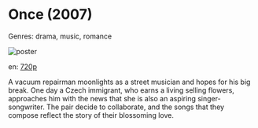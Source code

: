 # Once (2007)

Genres: drama, music, romance

![poster](http://image.tmdb.org/t/p/w500/fEjwJfeDxgsRBlYgEWMgvrKQ6VB.jpg)

en:
  [720p](magnet:?xt=urn:btih:AD862EF0EB7DF7888F06A939CB6CF8B6B4B94F66&tr=udp://glotorrents.pw:6969/announce&tr=udp://tracker.opentrackr.org:1337/announce&tr=udp://torrent.gresille.org:80/announce&tr=udp://tracker.openbittorrent.com:80&tr=udp://tracker.coppersurfer.tk:6969&tr=udp://tracker.leechers-paradise.org:6969&tr=udp://p4p.arenabg.ch:1337&tr=udp://tracker.internetwarriors.net:1337)
  


A vacuum repairman moonlights as a street musician and hopes for his big break. One day a Czech immigrant, who earns a living selling flowers, approaches him with the news that she is also an aspiring singer-songwriter. The pair decide to collaborate, and the songs that they compose reflect the story of their blossoming love.